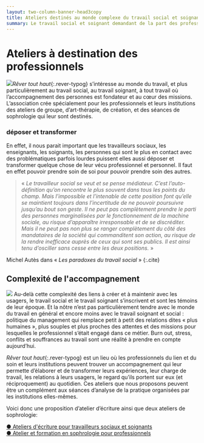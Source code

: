 ```yaml
---
layout: two-column-banner-head3copy
title: Ateliers destinés au monde complexe du travail social et soignant
summary: Le travail social et soignant demandant de la part des professionnels un fort engagement dans les liens humains et un réel accompagnement de problématiques parfois lourdes, il est souhaitable pour ses professionnels et leurs institutions, de pouvoir déposer leurs expériences et de pouvoir les transformer dans le cadre d’ateliers créatifs.
---
```


# Ateliers à destination des professionnels


<img src="http://res.cloudinary.com/dnxcesebo/image/upload/c_scale,h_450,r_10/v1527693509/gros_Plan_2_collage_Valérie_hsmwbp.jpg" class="img-fluid img-right"/>*Rêver tout haut*{:.rever-typog} s’intéresse au monde du travail, et plus particulièrement au travail social, au travail soignant, à tout travail où l’accompagnement des personnes est fondateur et au cœur des missions.  L’association crée spécialement pour  les professionnels et leurs institutions des ateliers de groupe, d’art-thérapie, de création, et des séances de sophrologie qui leur sont destinés.
### déposer et transformer

En effet, il nous parait important que les travailleurs sociaux, les enseignants, les soignants, les personnes qui sont le plus en contact avec des problématiques parfois lourdes puissent elles aussi déposer et transformer quelque chose de leur vécu professionnel et personnel. Il faut en effet pouvoir prendre soin de soi pour pouvoir prendre soin des autres.

> «&nbsp;*Le travailleur social se veut et se pense médiateur. C’est l’auto-définition qu’on rencontre le plus souvent dans tous les points du champ. Mais l’impossible et l’intenable de cette position font qu’elle se maintient toujours dans l’incertitude de ne pouvoir poursuivre jusqu’au bout son geste. Il ne peut pas complètement prendre le parti des personnes marginalisées par le fonctionnement de la machine sociale, au risque d’apparaître irresponsable et de se discréditer. Mais il ne peut pas non plus se ranger complètement du côté des mandataires de la société qui commanditent son action, au risque de la rendre inefficace auprès de ceux qui sont ses publics. Il est ainsi tenu d’osciller sans cesse entre les deux positions.*&nbsp;»

Michel Autès dans «&nbsp;*Les paradoxes du travail social*&nbsp;»
{:.cite}

## Complexité de l'accompagnement
<img src="http://res.cloudinary.com/dnxcesebo/image/upload/c_scale,h_300,r_10/v1526489452/collage_Valérie_2_d4onec.jpg" class="img-fluid img"/> Au-delà cette complexité des liens à créer et à maintenir avec les usagers, le travail social et le travail soignant s’inscrivent et sont les témoins de leur époque. Et la nôtre n’est pas particulièrement tendre avec le monde du travail en général et encore moins avec le travail soignant et social : politique du management qui remplace petit à petit des relations dites «&nbsp;plus humaines&nbsp;», plus souples et plus proches des attentes et des missions pour lesquelles le professionnel s’était engagé dans ce métier. Burn out, stress, conflits et souffrances au travail sont une réalité à prendre en compte aujourd’hui.

*Rêver tout haut*{:.rever-typog} est un lieu où les professionnels du lien et du soin et leurs institutions peuvent trouver un accompagnement qui leur permette d’élaborer et de transformer leurs expériences, leur charge de travail, les relations à leurs usagers, le regard qu’ils portent sur eux (et réciproquement) au quotidien. ​​Ces ateliers que nous proposons peuvent être un complément aux séances d’analyse de la pratique organisées par les institutions elles-mêmes.

Voici donc une proposition d’atelier d’écriture ainsi que deux ateliers de sophrologie:  

  <div class="proposition"><a href="ateliers-d-ecriture-pour-travailleurs-sociaux">●&nbsp;Ateliers d'écriture pour travailleurs sociaux et soignants</a></div>
  <div class="proposition"><a href="atelier-et-formation-en-sophrologie-pour-professionnels">●&nbsp;Atelier et formation en sophrologie pour professionnels</a></div>
